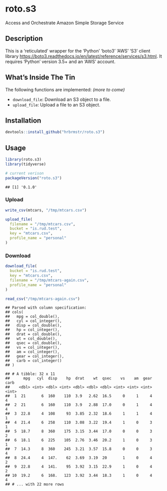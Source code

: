 
# roto.s3

Access and Orchestrate Amazon Simple Storage Service

## Description

This is a ‘reticulated’ wrapper for the ‘Python’ ‘boto3’ ‘AWS’ ‘S3’
client library
<https://boto3.readthedocs.io/en/latest/reference/services/s3.html>. It
requires ‘Python’ version 3.5+ and an ‘AWS’ account.

## What’s Inside The Tin

The following functions are implemented: *(more to come)*

  - `download_file`: Download an S3 object to a file.
  - `upload_file`: Upload a file to an S3 object.

## Installation

``` r
devtools::install_github("hrbrmstr/roto.s3")
```

## Usage

``` r
library(roto.s3)
library(tidyverse)

# current verison
packageVersion("roto.s3")
```

    ## [1] '0.1.0'

### Upload

``` r
write_csv(mtcars, "/tmp/mtcars.csv")

upload_file(
  filename = "/tmp/mtcars.csv", 
  bucket = "is.rud.test", 
  key = "mtcars.csv",
  profile_name = "personal"
)
```

### Download

``` r
download_file(
  bucket = "is.rud.test", 
  key = "mtcars.csv", 
  filename = "/tmp/mtcars-again.csv", 
  profile_name = "personal"
)

read_csv("/tmp/mtcars-again.csv")
```

    ## Parsed with column specification:
    ## cols(
    ##   mpg = col_double(),
    ##   cyl = col_integer(),
    ##   disp = col_double(),
    ##   hp = col_integer(),
    ##   drat = col_double(),
    ##   wt = col_double(),
    ##   qsec = col_double(),
    ##   vs = col_integer(),
    ##   am = col_integer(),
    ##   gear = col_integer(),
    ##   carb = col_integer()
    ## )

    ## # A tibble: 32 x 11
    ##      mpg   cyl  disp    hp  drat    wt  qsec    vs    am  gear  carb
    ##    <dbl> <int> <dbl> <int> <dbl> <dbl> <dbl> <int> <int> <int> <int>
    ##  1  21       6  160    110  3.9   2.62  16.5     0     1     4     4
    ##  2  21       6  160    110  3.9   2.88  17.0     0     1     4     4
    ##  3  22.8     4  108     93  3.85  2.32  18.6     1     1     4     1
    ##  4  21.4     6  258    110  3.08  3.22  19.4     1     0     3     1
    ##  5  18.7     8  360    175  3.15  3.44  17.0     0     0     3     2
    ##  6  18.1     6  225    105  2.76  3.46  20.2     1     0     3     1
    ##  7  14.3     8  360    245  3.21  3.57  15.8     0     0     3     4
    ##  8  24.4     4  147.    62  3.69  3.19  20       1     0     4     2
    ##  9  22.8     4  141.    95  3.92  3.15  22.9     1     0     4     2
    ## 10  19.2     6  168.   123  3.92  3.44  18.3     1     0     4     4
    ## # ... with 22 more rows
